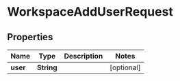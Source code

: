 # WorkspaceAddUserRequest

## Properties
Name | Type | Description | Notes
------------ | ------------- | ------------- | -------------
**user** | **String** |  |  [optional]
